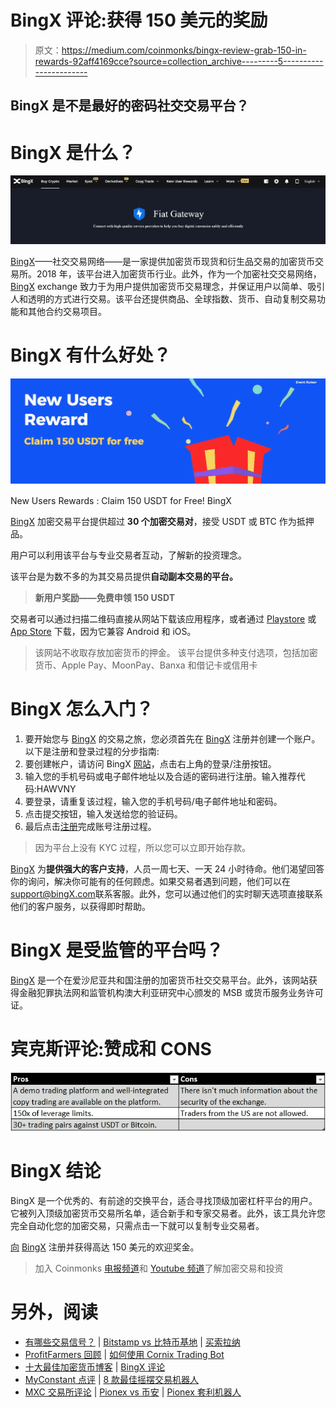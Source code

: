 # BingX 评论:获得 150 美元的奖励

> 原文：<https://medium.com/coinmonks/bingx-review-grab-150-in-rewards-92aff4169cce?source=collection_archive---------5----------------------->

## BingX 是不是最好的密码社交交易平台？

# BingX 是什么？

![](img/804e78c21c732d30ba23af9254cb4944.png)

[BingX](https://bingx.com/invite/HAWVNY)——社交交易网络——是一家提供加密货币现货和衍生品交易的加密货币交易所。2018 年，该平台进入加密货币行业。此外，作为一个加密社交交易网络， [BingX](https://bingx.com/invite/HAWVNY) exchange 致力于为用户提供加密货币交易理念，并保证用户以简单、吸引人和透明的方式进行交易。该平台还提供商品、全球指数、货币、自动复制交易功能和其他合约交易项目。

# BingX 有什么好处？

![](img/7035e8bd9109d0cfafc429ef2b6a9ebd.png)

New Users Rewards : Claim 150 USDT for Free! BingX

[BingX](https://bingx.com/invite/HAWVNY) 加密交易平台提供超过 **30 个加密交易对**，接受 USDT 或 BTC 作为抵押品。

用户可以利用该平台与专业交易者互动，了解新的投资理念。

该平台是为数不多的为其交易员提供**自动副本交易的平台。**

> **新用户奖励——免费申领 150 USDT**

交易者可以通过扫描二维码直接从网站下载该应用程序，或者通过 [Playstore](https://bingx.com/invite/HAWVNY) 或 [App Store](https://bingx.com/invite/HAWVNY) 下载，因为它兼容 Android 和 iOS。

> 该网站不收取存放加密货币的押金。
> 该平台提供多种支付选项，包括加密货币、Apple Pay、MoonPay、Banxa 和借记卡或信用卡

# BingX 怎么入门？

1.  要开始您与 [BingX](https://bingx.com/invite/HAWVNY) 的交易之旅，您必须首先在 [BingX](https://bingx.com/invite/HAWVNY) 注册并创建一个账户。以下是注册和登录过程的分步指南:
2.  要创建帐户，请访问 BingX [网站](https://bingx.com/invite/HAWVNY)，点击右上角的登录/注册按钮。
3.  输入您的手机号码或电子邮件地址以及合适的密码进行注册。输入推荐代码:HAWVNY
4.  要登录，请重复该过程，输入您的手机号码/电子邮件地址和密码。
5.  点击提交按钮，输入发送给您的验证码。
6.  最后点击[注册](https://bingx.com/invite/HAWVNY)完成账号注册过程。

> 因为平台上没有 KYC 过程，所以您可以立即开始存款。

[BingX](https://bingx.com/invite/HAWVNY) 为**提供强大的客户支持**，人员一周七天、一天 24 小时待命。他们渴望回答你的询问，解决你可能有的任何顾虑。如果交易者遇到问题，他们可以在[support@bingX.com](mailto:support@bingX.com)联系客服。此外，您可以通过他们的实时聊天选项直接联系他们的客户服务，以获得即时帮助。

# BingX 是受监管的平台吗？

[BingX](https://bingx.com/invite/HAWVNY) 是一个在爱沙尼亚共和国注册的加密货币社交交易平台。此外，该网站获得金融犯罪执法网和监管机构澳大利亚研究中心颁发的 MSB 或货币服务业务许可证。

# 宾克斯评论:赞成和 CONS

![](img/c65d699a10154c40a9a7269030cbc59f.png)

# BingX 结论

BingX 是一个优秀的、有前途的交换平台，适合寻找顶级加密杠杆平台的用户。它被列入顶级加密货币交易所名单，适合新手和专家交易者。此外，该工具允许您完全自动化您的加密交易，只需点击一下就可以复制专业交易者。

[向](https://bingx.com/invite/HAWVNY) [BingX](https://bingx.com/invite/HAWVNY) 注册并获得高达 150 美元的欢迎奖金。

> 加入 Coinmonks [电报频道](https://t.me/coincodecap)和 [Youtube 频道](https://www.youtube.com/c/coinmonks/videos)了解加密交易和投资

# 另外，阅读

*   [有哪些交易信号？](https://coincodecap.com/trading-signal) | [Bitstamp vs 比特币基地](https://coincodecap.com/bitstamp-coinbase) | [买索拉纳](https://coincodecap.com/buy-solana)
*   [ProfitFarmers 回顾](https://coincodecap.com/profitfarmers-review) | [如何使用 Cornix Trading Bot](https://coincodecap.com/cornix-trading-bot)
*   [十大最佳加密货币博客](https://coincodecap.com/best-cryptocurrency-blogs) | [BingX 评论](https://coincodecap.com/bingbon-review)
*   [MyConstant 点评](https://coincodecap.com/myconstant-review) | [8 款最佳摇摆交易机器人](https://coincodecap.com/best-swing-trading-bots)
*   [MXC 交易所评论](/coinmonks/mxc-exchange-review-3af0ec1cba8c) | [Pionex vs 币安](https://coincodecap.com/pionex-vs-binance) | [Pionex 套利机器人](https://coincodecap.com/pionex-arbitrage-bot)